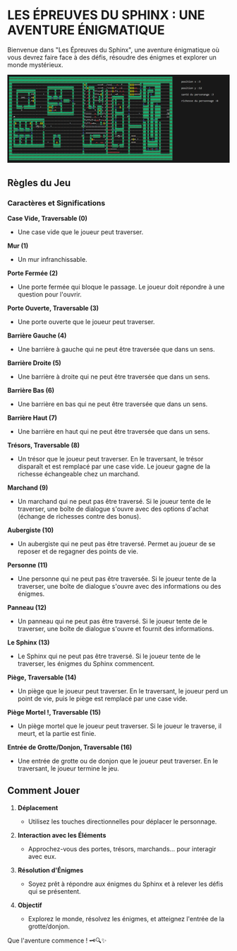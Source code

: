 # LES ÉPREUVES DU SPHINX : UNE AVENTURE ÉNIGMATIQUE

Bienvenue dans "Les Épreuves du Sphinx", une aventure énigmatique où vous devrez faire face à des défis, résoudre des énigmes et explorer un monde mystérieux.

![map_jeu](./ressources/map_jeu.png)
## Règles du Jeu

### Caractères et Significations

**Case Vide, Traversable (0)**
  - Une case vide que le joueur peut traverser.

**Mur (1)**
  - Un mur infranchissable.

**Porte Fermée (2)**
  - Une porte fermée qui bloque le passage. Le joueur doit répondre à une question pour l'ouvrir.

**Porte Ouverte, Traversable (3)**
  - Une porte ouverte que le joueur peut traverser.

**Barrière Gauche (4)**
  - Une barrière à gauche qui ne peut être traversée que dans un sens.

**Barrière Droite (5)**
  - Une barrière à droite qui ne peut être traversée que dans un sens.

**Barrière Bas (6)**
  - Une barrière en bas qui ne peut être traversée que dans un sens.

**Barrière Haut (7)**
  - Une barrière en haut qui ne peut être traversée que dans un sens.

**Trésors, Traversable (8)**
  - Un trésor que le joueur peut traverser. En le traversant, le trésor disparaît et est remplacé par une case vide. Le joueur gagne de la richesse échangeable chez un marchand.

**Marchand (9)**
  - Un marchand qui ne peut pas être traversé. Si le joueur tente de le traverser, une boîte de dialogue s'ouvre avec des options d'achat (échange de richesses contre des bonus).

**Aubergiste (10)**
  - Un aubergiste qui ne peut pas être traversé. Permet au joueur de se reposer et de regagner des points de vie.

**Personne (11)**
  - Une personne qui ne peut pas être traversée. Si le joueur tente de la traverser, une boîte de dialogue s'ouvre avec des informations ou des énigmes.

**Panneau (12)**
  - Un panneau qui ne peut pas être traversé. Si le joueur tente de le traverser, une boîte de dialogue s'ouvre et fournit des informations.

**Le Sphinx (13)**
  - Le Sphinx qui ne peut pas être traversé. Si le joueur tente de le traverser, les énigmes du Sphinx commencent.

**Piège, Traversable (14)**
  - Un piège que le joueur peut traverser. En le traversant, le joueur perd un point de vie, puis le piège est remplacé par une case vide.

**Piège Mortel !, Traversable (15)**
  - Un piège mortel que le joueur peut traverser. Si le joueur le traverse, il meurt, et la partie est finie.

**Entrée de Grotte/Donjon, Traversable (16)**
  - Une entrée de grotte ou de donjon que le joueur peut traverser. En le traversant, le joueur termine le jeu.

## Comment Jouer


1. **Déplacement**
   - Utilisez les touches directionnelles pour déplacer le personnage.

2. **Interaction avec les Éléments**
   - Approchez-vous des portes, trésors, marchands... pour interagir avec eux.

3. **Résolution d'Énigmes**
   - Soyez prêt à répondre aux énigmes du Sphinx et à relever les défis qui se présentent.

4. **Objectif**
   - Explorez le monde, résolvez les énigmes, et atteignez l'entrée de la grotte/donjon.

Que l'aventure commence ! 🗝🔍✨